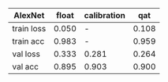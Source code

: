 |  AlexNet  |float| calibration |  qat  |
|-----------|-----|-------------|-------|
| train loss|0.050|      -      | 0.108 |
| train acc |0.983|      -      | 0.959 |
| val loss  |0.333|     0.281   | 0.264 |
| val acc   |0.895|     0.903   | 0.900 |
